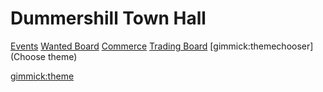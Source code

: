 Dummershill Town Hall
=====================

[Events](events.md)
[Wanted Board](wanted.md)
[Commerce](commerce.md)
[Trading Board](trading.md)
[gimmick:themechooser](Choose theme)

[gimmick:theme](cyborg)